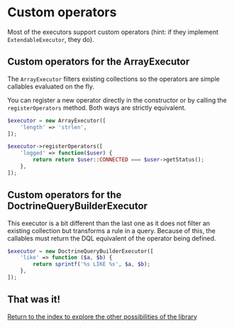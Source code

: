 Custom operators
================

Most of the executors support custom operators (hint: if they implement
`ExtendableExecutor`, they do).

## Custom operators for the ArrayExecutor

The `ArrayExecutor` filters existing collections so the operators are simple
callables evaluated on the fly.

You can register a new operator directly in the constructor or by calling the
`registerOperators` method. Both ways are strictly equivalent.

```php
$executor = new ArrayExecutor([
    'length' => 'strlen',
]);

$executor->registerOperators([
    'logged' => function($user) {
        return return $user::CONNECTED === $user->getStatus();
    },
]);
```

## Custom operators for the DoctrineQueryBuilderExecutor

This executor is a bit different than the last one as it does not filter an
existing collection but transforms a rule in a query.
Because of this, the callables must return the DQL equivalent of the operator
being defined.

```php
$executor = new DoctrineQueryBuilderExecutor([
    'like' => function ($a, $b) {
        return sprintf('%s LIKE %s', $a, $b);
    },
]);
```

## That was it!

[Return to the index to explore the other possibilities of the library](index.md)
